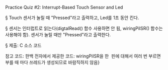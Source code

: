 Practice Quiz #2: Interrupt-Based Touch Sensor and Led

§ Touch 센서가 눌릴 때 "Pressed"라고 출력하고, Led를 1초 동안 킨다. 

§ 센서는 인터럽트로 읽는다(digtalRead() 함수 사용하면 안 됨, wiringPiISR() 함수는 사용해야 함). 센서가 눌릴 때만 "Pressed"라고 출력한다.

§ 제출: C 소스 코드

참고 코드: 한백 전자에서 제공한 코드: wiringPiISR을 한  핀에 대해서 여러 번 부르면 부를 때 마다 쓰레드가 생성되므로 바람직하지 않음}